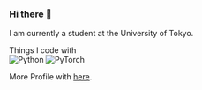 ### Hi there 👋

I am currently a student at the University of Tokyo.

Things I code with  
![Python](https://img.shields.io/badge/-Python-3776AB.svg?style=flat&logo=Python&logoColor=white)
![PyTorch](https://img.shields.io/badge/-PyTorch-EE4C2C.svg?style=flat&logo=PyTorch&logoColor=white)

More Profile with  [here](https://sites.google.com/socsim.org/izumi-lab/members/student/ryotaro-kobayashi?authuser=0).
